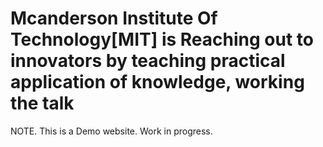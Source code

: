 # Mcanderson Institute Of Technology[MIT] is Reaching out to innovators by teaching practical application of knowledge, working the talk
NOTE. This is a Demo website.
Work in progress.

